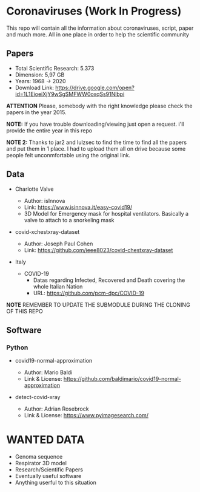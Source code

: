 # Coronaviruses (Work In Progress)
This repo will contain all the information about coronaviruses, script, paper and much more. All in one place in order to help the scientific community

## Papers
* Total Scientific Research: 5.373
* Dimension: 5,97 GB
* Years: 1968 -> 2020
* Download Link: https://drive.google.com/open?id=1L1EioeiXjY9wSgSMFWW0oxqSs91Nlbpi

**ATTENTION** Please, somebody with the right knowledge please check the papers in the year 2015.

**NOTE:** If you have trouble downloading/viewing just open a request. i'll provide the entire year in this repo

**NOTE 2:** Thanks to jar2 and lulzsec to find the time to find all the papers and put them in 1 place. I had to upload them all on drive because some people felt unconmfortable using the original link.

## Data
* Charlotte Valve
  * Author: isInnova
  * Link: https://www.isinnova.it/easy-covid19/
  * 3D Model for Emergency mask for hospital ventilators. Basically a valve to attach to a snorkeling mask
  
* covid-xchestxray-dataset
  * Author: Joseph Paul Cohen
  * Link: https://github.com/ieee8023/covid-chestxray-dataset
  
 * Italy
   * COVID-19
      * Datas regarding Infected, Recovered and Death covering the whole Italian Nation
      * URL: https://github.com/pcm-dpc/COVID-19
      
**NOTE** REMEMBER TO UPDATE THE SUBMODULE DURING THE CLONING OF THIS REPO

## Software
### Python
* covid19-normal-approximation
  * Author: Mario Baldi
  * Link & License: https://github.com/baldimario/covid19-normal-approximation

  
* detect-covid-xray
  * Author: Adrian Rosebrock
  * Link & License: https://www.pyimagesearch.com/
 
# WANTED DATA
* Genoma sequence
* Respirator 3D model
* Research/Scientific Papers
* Eventually useful software
* Anything userful to this situation

